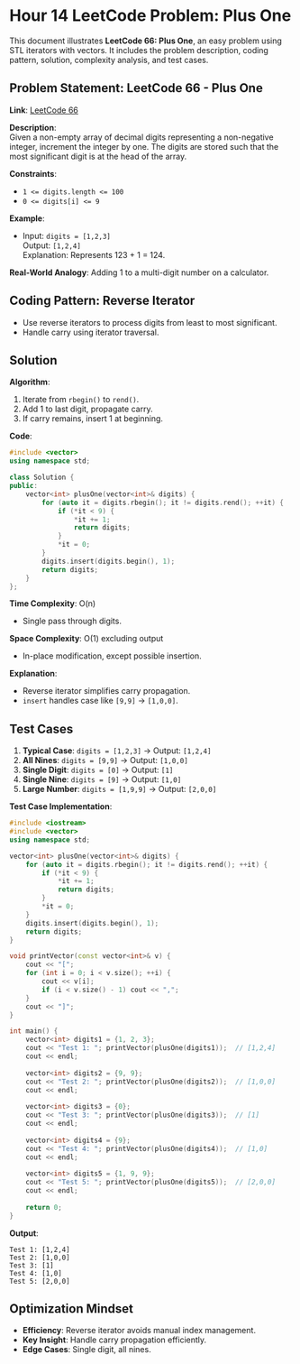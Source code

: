 # Hour 14 LeetCode Problem: Plus One

This document illustrates **LeetCode 66: Plus One**, an easy problem using STL iterators with vectors. It includes the problem description, coding pattern, solution, complexity analysis, and test cases.

## Problem Statement: LeetCode 66 - Plus One
**Link**: [LeetCode 66](https://leetcode.com/problems/plus-one/)

**Description**:  
Given a non-empty array of decimal digits representing a non-negative integer, increment the integer by one. The digits are stored such that the most significant digit is at the head of the array.

**Constraints**:
- `1 <= digits.length <= 100`
- `0 <= digits[i] <= 9`

**Example**:
- Input: `digits = [1,2,3]`  
  Output: `[1,2,4]`  
  Explanation: Represents 123 + 1 = 124.

**Real-World Analogy**: Adding 1 to a multi-digit number on a calculator.

## Coding Pattern: Reverse Iterator
- Use reverse iterators to process digits from least to most significant.  
- Handle carry using iterator traversal.

## Solution
**Algorithm**:
1. Iterate from `rbegin()` to `rend()`.  
2. Add 1 to last digit, propagate carry.  
3. If carry remains, insert 1 at beginning.

**Code**:
```cpp
#include <vector>
using namespace std;

class Solution {
public:
    vector<int> plusOne(vector<int>& digits) {
        for (auto it = digits.rbegin(); it != digits.rend(); ++it) {
            if (*it < 9) {
                *it += 1;
                return digits;
            }
            *it = 0;
        }
        digits.insert(digits.begin(), 1);
        return digits;
    }
};
```

**Time Complexity**: O(n)  
- Single pass through digits.

**Space Complexity**: O(1) excluding output  
- In-place modification, except possible insertion.

**Explanation**:  
- Reverse iterator simplifies carry propagation.  
- `insert` handles case like `[9,9]` → `[1,0,0]`.

## Test Cases
1. **Typical Case**: `digits = [1,2,3]` → Output: `[1,2,4]`  
2. **All Nines**: `digits = [9,9]` → Output: `[1,0,0]`  
3. **Single Digit**: `digits = [0]` → Output: `[1]`  
4. **Single Nine**: `digits = [9]` → Output: `[1,0]`  
5. **Large Number**: `digits = [1,9,9]` → Output: `[2,0,0]`  

**Test Case Implementation**:
```cpp
#include <iostream>
#include <vector>
using namespace std;

vector<int> plusOne(vector<int>& digits) {
    for (auto it = digits.rbegin(); it != digits.rend(); ++it) {
        if (*it < 9) {
            *it += 1;
            return digits;
        }
        *it = 0;
    }
    digits.insert(digits.begin(), 1);
    return digits;
}

void printVector(const vector<int>& v) {
    cout << "[";
    for (int i = 0; i < v.size(); ++i) {
        cout << v[i];
        if (i < v.size() - 1) cout << ",";
    }
    cout << "]";
}

int main() {
    vector<int> digits1 = {1, 2, 3};
    cout << "Test 1: "; printVector(plusOne(digits1));  // [1,2,4]
    cout << endl;
    
    vector<int> digits2 = {9, 9};
    cout << "Test 2: "; printVector(plusOne(digits2));  // [1,0,0]
    cout << endl;
    
    vector<int> digits3 = {0};
    cout << "Test 3: "; printVector(plusOne(digits3));  // [1]
    cout << endl;
    
    vector<int> digits4 = {9};
    cout << "Test 4: "; printVector(plusOne(digits4));  // [1,0]
    cout << endl;
    
    vector<int> digits5 = {1, 9, 9};
    cout << "Test 5: "; printVector(plusOne(digits5));  // [2,0,0]
    cout << endl;
    
    return 0;
}
```

**Output**:
```
Test 1: [1,2,4]
Test 2: [1,0,0]
Test 3: [1]
Test 4: [1,0]
Test 5: [2,0,0]
```

## Optimization Mindset
- **Efficiency**: Reverse iterator avoids manual index management.  
- **Key Insight**: Handle carry propagation efficiently.  
- **Edge Cases**: Single digit, all nines.